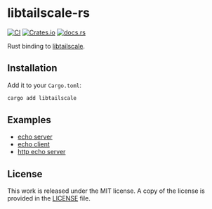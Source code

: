 # libtailscale-rs

[![CI](https://github.com/messense/libtailscale-rs/actions/workflows/CI.yml/badge.svg)](https://github.com/messense/libtailscale-rs/actions/workflows/CI.yml)
[![Crates.io](https://img.shields.io/crates/v/libtailscale.svg)](https://crates.io/crates/libtailscale)
[![docs.rs](https://docs.rs/libtailscale/badge.svg)](https://docs.rs/libtailscale/)

Rust binding to [libtailscale](https://github.com/tailscale/libtailscale).

## Installation

Add it to your ``Cargo.toml``:

```bash
cargo add libtailscale
```

## Examples

* [echo server](./examples/echo_server.rs)
* [echo client](./examples/echo_client.rs)
* [http echo server](./examples/http_echo_server.rs)

## License

This work is released under the MIT license. A copy of the license is provided in the [LICENSE](./LICENSE) file.

